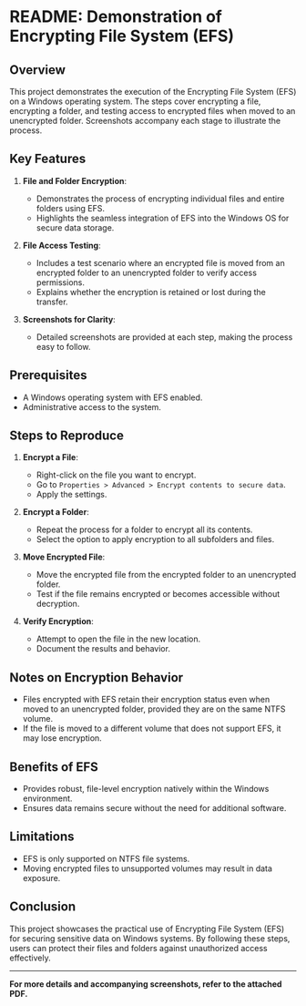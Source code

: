 # README: Demonstration of Encrypting File System (EFS)

## Overview
This project demonstrates the execution of the Encrypting File System (EFS) on a Windows operating system. The steps cover encrypting a file, encrypting a folder, and testing access to encrypted files when moved to an unencrypted folder. Screenshots accompany each stage to illustrate the process.

## Key Features
1. **File and Folder Encryption**:
   - Demonstrates the process of encrypting individual files and entire folders using EFS.
   - Highlights the seamless integration of EFS into the Windows OS for secure data storage.

2. **File Access Testing**:
   - Includes a test scenario where an encrypted file is moved from an encrypted folder to an unencrypted folder to verify access permissions.
   - Explains whether the encryption is retained or lost during the transfer.

3. **Screenshots for Clarity**:
   - Detailed screenshots are provided at each step, making the process easy to follow.

## Prerequisites
- A Windows operating system with EFS enabled.
- Administrative access to the system.

## Steps to Reproduce
1. **Encrypt a File**:
   - Right-click on the file you want to encrypt.
   - Go to `Properties > Advanced > Encrypt contents to secure data`.
   - Apply the settings.

2. **Encrypt a Folder**:
   - Repeat the process for a folder to encrypt all its contents.
   - Select the option to apply encryption to all subfolders and files.

3. **Move Encrypted File**:
   - Move the encrypted file from the encrypted folder to an unencrypted folder.
   - Test if the file remains encrypted or becomes accessible without decryption.

4. **Verify Encryption**:
   - Attempt to open the file in the new location.
   - Document the results and behavior.

## Notes on Encryption Behavior
- Files encrypted with EFS retain their encryption status even when moved to an unencrypted folder, provided they are on the same NTFS volume.
- If the file is moved to a different volume that does not support EFS, it may lose encryption.

## Benefits of EFS
- Provides robust, file-level encryption natively within the Windows environment.
- Ensures data remains secure without the need for additional software.

## Limitations
- EFS is only supported on NTFS file systems.
- Moving encrypted files to unsupported volumes may result in data exposure.

## Conclusion
This project showcases the practical use of Encrypting File System (EFS) for securing sensitive data on Windows systems. By following these steps, users can protect their files and folders against unauthorized access effectively.

---
**For more details and accompanying screenshots, refer to the attached PDF.**
